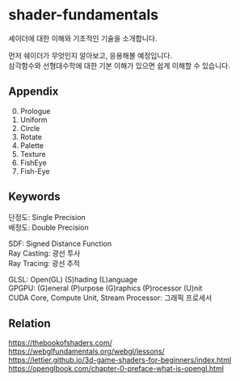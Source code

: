 # shader-fundamentals

셰이더에 대한 이해와 기초적인 기술을 소개합니다.
<br />

먼저 쉐이더가 무엇인지 알아보고, 응용해볼 예정입니다. <br />
삼각함수와 선형대수학에 대한 기본 이해가 있으면 쉽게 이해할 수 있습니다.

## Appendix
0. Prologue
1. Uniform
2. Circle
3. Rotate
4. Palette
5. Texture
6. FishEye 
7. Fish-Eye

## Keywords
단정도: Single Precision <br />
배정도: Double Precision <br />

SDF: Signed Distance Function<br />
Ray Casting: 광선 투사<br />
Ray Tracing: 광선 추적<br />

GLSL: Open(GL) (S)hading (L)anguage <br />
GPGPU: (G)eneral (P)urpose (G)raphics (P)rocessor (U)nit <br />
CUDA Core, Compute Unit, Stream Processor: 그래픽 프로세서 

## Relation
https://thebookofshaders.com/ <br />
https://webglfundamentals.org/webgl/lessons/ <br />
https://lettier.github.io/3d-game-shaders-for-beginners/index.html <br />
https://openglbook.com/chapter-0-preface-what-is-opengl.html <br />